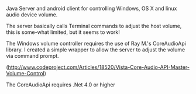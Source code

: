 Java Server and android client for controlling Windows, OS X and linux audio device volume.

The server basically calls Terminal commands to adjust the host volume, this is some-what limited, but it seems to work!

The Windows volume controller requires the use of Ray M.'s CoreAudioApi library. I created a simple wrapper to allow
the server to adjust the volume via command prompt.

(http://www.codeproject.com/Articles/18520/Vista-Core-Audio-API-Master-Volume-Control)

The CoreAudioApi requires .Net 4.0 or higher
